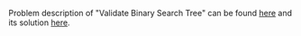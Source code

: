Problem description of "Validate Binary Search Tree" can be found [here](https://leetcode.com/problems/validate-binary-search-tree/) and its solution [here](https://github.com/aurimas13/Solutions-To-Problems/blob/main/LeetCode/Python%20Solutions/Validate%20Binary%20Search%20Tree/validate.py).
